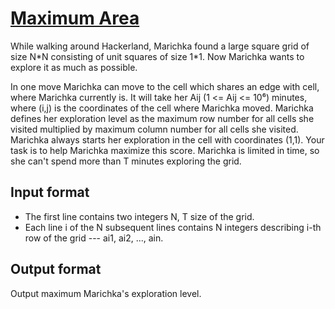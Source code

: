 # [Maximum Area][link]

While walking around Hackerland, Marichka found a large square grid of size N\*N consisting of unit squares of size 1\*1. Now Marichka wants to explore it as much as possible.

In one move Marichka can move to the cell which shares an edge with cell, where Marichka currently is. It will take her Aij (1 <= Aij <= 10⁶) minutes, where (i,j) is the coordinates of the cell where Marichka moved. Marichka defines her exploration level as the maximum row number for all cells she visited multiplied by maximum column number for all cells she visited. Marichka always starts her exploration in the cell with coordinates (1,1). Your task is to help Marichka maximize this score. Marichka is limited in time, so she can't spend more than T minutes exploring the grid.

## Input format

- The first line contains two integers N, T size of the grid.
- Each line i of the N subsequent lines contains N integers describing i-th row of the grid --- ai1, ai2, ..., ain.

## Output format

Output maximum Marichka's exploration level.

[link]: https://www.hackerearth.com/practice/algorithms/graphs/shortest-path-algorithms/practice-problems/algorithm/maximum-area-fd641ce2/
